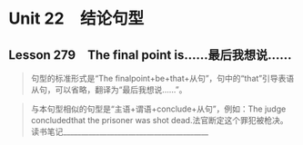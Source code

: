 ﻿ # Unit 22　结论句型
 ## Lesson 279　The final point is……最后我想说……
 
> 句型的标准形式是“The finalpoint+be+that+从句”，句中的“that”引导表语从句，可以省略，翻译为“最后我想说……”。

> 与本句型相似的句型是“主语+谓语+conclude+从句”，例如：The judge concludedthat the prisoner was shot dead.法官断定这个罪犯被枪决。读书笔记________________________________________


 
